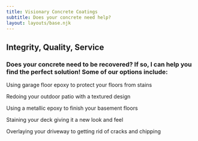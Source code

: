 ```yaml
---
title: Visionary Concrete Coatings
subtitle: Does your concrete need help?
layout: layouts/base.njk
---
```



## Integrity, Quality, Service

### Does your concrete need to be recovered? If so, I can help you find the perfect solution! Some of our options include:

Using garage floor epoxy to protect your floors from stains

Redoing your outdoor patio with a textured design

Using a metallic epoxy to finish your basement floors

Staining your deck giving it a new look and feel

Overlaying your driveway to getting rid of cracks and chipping
